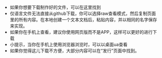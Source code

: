 - 如果你想要下载制作好的文件，可以在这里找到
- 仅语言文件无法直接从github下载，你可以选择raw查看模式，然后复制页面里的所有内容。在本地创建一个文本文档后，粘贴内容，并以相同的名字保存来实现。
- 如果你在手机上查看，建议你使用网页版而不是APP，这样可以更好的进行下载
- 小提示，当你在手机上使用浏览器浏览时，可以以桌面ua查看
- 如果你觉得这儿下载不方便，大部分内容可以在“发行”页面中找到。
